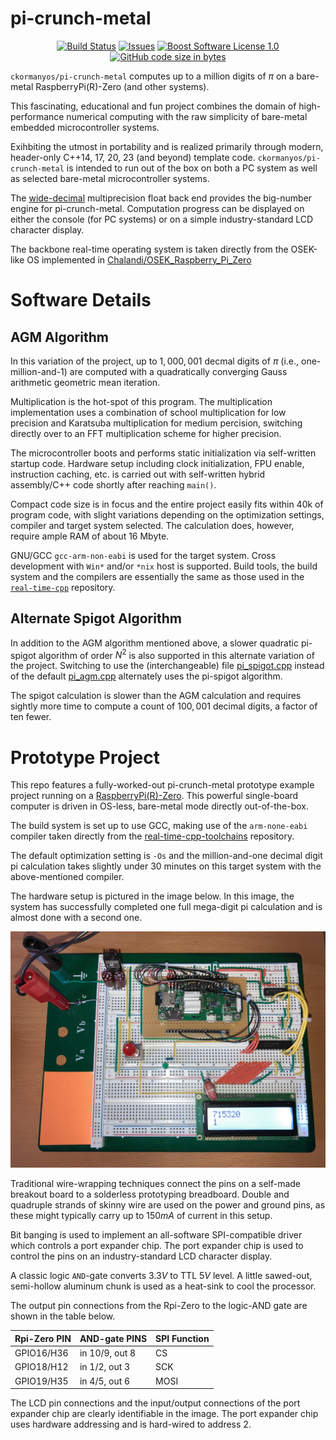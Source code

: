 pi-crunch-metal
==================

<p align="center">
    <a href="https://github.com/ckormanyos/pi-crunch-metal/actions">
        <img src="https://github.com/ckormanyos/pi-crunch-metal/actions/workflows/pi-crunch-metal.yml/badge.svg" alt="Build Status"></a>
    <a href="https://github.com/ckormanyos/pi-crunch-metal/issues?q=is%3Aissue+is%3Aopen+sort%3Aupdated-desc">
        <img src="https://custom-icon-badges.herokuapp.com/github/issues-raw/ckormanyos/pi-crunch-metal?logo=github" alt="Issues" /></a>
    <a href="https://github.com/ckormanyos/pi-crunch-metal/blob/master/LICENSE_1_0.txt">
        <img src="https://img.shields.io/badge/license-BSL%201.0-blue.svg" alt="Boost Software License 1.0"></a>
    <a href="https://github.com/ckormanyos/pi-crunch-metal">
        <img src="https://img.shields.io/github/languages/code-size/ckormanyos/pi-crunch-metal" alt="GitHub code size in bytes" /></a>
</p>

`ckormanyos/pi-crunch-metal` computes up to a million digits of $\pi$
on a bare-metal RaspberryPi(R)-Zero (and other systems).

This fascinating, educational and fun project combines the domain
of high-performance numerical computing with the raw simplicity of
bare-metal embedded microcontroller systems.

Exihbiting the utmost in portability and is realized primarily through modern,
header-only C++14, 17, 20, 23 (and beyond) template code.
`ckormanyos/pi-crunch-metal` is intended to run out of the box on both
a PC system as well as selected bare-metal microcontroller systems.

The [wide-decimal](https://github.com/ckormanyos/wide-decimal) multiprecision
float back end provides the big-number engine for pi-crunch-metal.
Computation progress can be displayed on either the console (for PC systems)
or on a simple industry-standard LCD character display.

The backbone real-time operating system is taken directly
from the OSEK-like OS implemented in
[Chalandi/OSEK_Raspberry_Pi_Zero](https://github.com/Chalandi/OSEK_Raspberry_Pi_Zero)

# Software Details

## AGM Algorithm

In this variation of the project, up to $1,000,001$ decmal digits of $\pi$ (i.e., one-million-and-1)
are computed with a quadratically converging Gauss arithmetic geometric mean
iteration.

Multiplication is the hot-spot of this program. The multiplication
implementation uses a combination of school multiplication for low
precision and Karatsuba multiplication for medium percision,
switching directly over to an FFT multiplication scheme
for higher precision.

The microcontroller boots and performs static initialization via self-written
startup code. Hardware setup including clock initialization,
FPU enable, instruction caching, etc. is carried out with self-written
hybrid assembly/C++ code shortly after reaching `main()`.

Compact code size is in focus and the entire project easily fits within 40k
of program code, with slight variations depending on the optimization settings,
compiler and target system selected.
The calculation does, however, require ample RAM of about 16 Mbyte.

GNU/GCC `gcc-arm-non-eabi` is used for the target system.
Cross development with `Win*` and/or `*nix` host is
supported. Build tools, the build system and the compilers
are essentially the same as those used in the
[`real-time-cpp`](https://github.com/ckormanyos/real-time-cpp)
repository.

## Alternate Spigot Algorithm

In addition to the AGM algorithm mentioned above, a slower
quadratic pi-spigot algorithm of order $N^2$ is also supported
in this alternate variation of the project.
Switching to use the (interchangeable) file
[pi_spigot.cpp](./src/app/Appli/pi_spigot/pi_spigot.cpp)
instead of the default
[pi_agm.cpp](./src/app/Appli/pi_agm/pi_agm.cpp)
alternately uses the pi-spigot algorithm.

The spigot calculation
is slower than the AGM calculation and requires sightly
more time to compute a count of $100,001$ decimal digits,
a factor of ten fewer.

# Prototype Project

This repo features a fully-worked-out pi-crunch-metal prototype example project
running on a
[RaspberryPi(R)-Zero](https://www.raspberrypi.org/products/raspberry-pi-zero).
This powerful single-board computer is driven in OS-less, bare-metal mode
directly out-of-the-box.

The build system is set up to use GCC, making use of the `arm-none-eabi`
compiler taken directly from the
[real-time-cpp-toolchains](https://github.com/ckormanyos/real-time-cpp-toolchains)
repository.

The default optimization setting is `-Os` and the million-and-one
decimal digit pi calculation takes slightly under 30 minutes
on this target system with the above-mentioned compiler.

The hardware setup is pictured in the image below.
In this image, the system has successfully completed one full
mega-digit pi calculation and is almost done with a second one.

![](./images/pi_crunch_rpi_zero.jpg)

Traditional wire-wrapping techniques connect the pins on a self-made
breakout board to a solderless prototyping breadboard.
Double and quadruple strands of skinny wire are used on the
power and ground pins, as these might typically carry up to $150mA$
of current in this setup.

Bit banging is used to implement an all-software SPI-compatible
driver which controls a port expander chip. The port
expander chip is used to control the pins on an industry-standard
LCD character display.

A classic logic `AND`-gate converts $3.3V$ to TTL $5V$ level.
A little sawed-out, semi-hollow aluminum chunk is used as a heat-sink
to cool the processor.

The output pin connections from the Rpi-Zero to the logic-AND gate
are shown in the table below.

| Rpi-Zero PIN  | AND-gate PINS   | SPI Function  |
| ------------- | --------------- | ------------- |
| GPIO16/H36    | in 10/9, out 8  | CS            |
| GPIO18/H12    | in 1/2, out 3   | SCK           |
| GPIO19/H35    | in 4/5, out 6   | MOSI          |

The LCD pin connections and the
input/output connections of the port expander chip are clearly
identifiable in the image. The port expander chip uses
hardware addressing and is hard-wired to address 2.
